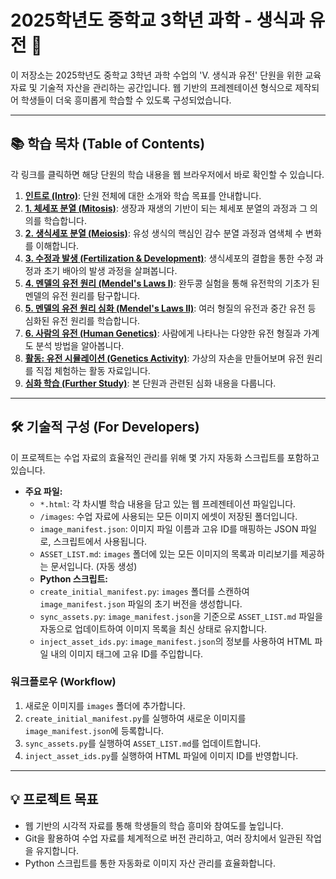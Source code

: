 # 2025학년도 중학교 3학년 과학 - 생식과 유전 🧬

이 저장소는 2025학년도 중학교 3학년 과학 수업의 'V. 생식과 유전' 단원을 위한 교육 자료 및 기술적 자산을 관리하는 공간입니다. 웹 기반의 프레젠테이션 형식으로 제작되어 학생들이 더욱 흥미롭게 학습할 수 있도록 구성되었습니다.

---

## 📚 학습 목차 (Table of Contents)

각 링크를 클릭하면 해당 단원의 학습 내용을 웹 브라우저에서 바로 확인할 수 있습니다.

1.  **[인트로 (Intro)](https://rjegjin.github.io/2025-mid3-reproduction-heredity/intro.html)**: 단원 전체에 대한 소개와 학습 목표를 안내합니다.
2.  **[1. 체세포 분열 (Mitosis)](https://rjegjin.github.io/2025-mid3-reproduction-heredity/mitosis.html)**: 생장과 재생의 기반이 되는 체세포 분열의 과정과 그 의의를 학습합니다.
3.  **[2. 생식세포 분열 (Meiosis)](https://rjegjin.github.io/2025-mid3-reproduction-heredity/meiosis.html)**: 유성 생식의 핵심인 감수 분열 과정과 염색체 수 변화를 이해합니다.
4.  **[3. 수정과 발생 (Fertilization & Development)](https://rjegjin.github.io/2025-mid3-reproduction-heredity/fert_egg.html)**: 생식세포의 결합을 통한 수정 과정과 초기 배아의 발생 과정을 살펴봅니다.
5.  **[4. 멘델의 유전 원리 (Mendel's Laws I)](https://rjegjin.github.io/2025-mid3-reproduction-heredity/mendel1.html)**: 완두콩 실험을 통해 유전학의 기초가 된 멘델의 유전 원리를 탐구합니다.
6.  **[5. 멘델의 유전 원리 심화 (Mendel's Laws II)](https://rjegjin.github.io/2025-mid3-reproduction-heredity/mendel2.html)**: 여러 형질의 유전과 중간 유전 등 심화된 유전 원리를 학습합니다.
7.  **[6. 사람의 유전 (Human Genetics)](https://rjegjin.github.io/2025-mid3-reproduction-heredity/human_genetics.html)**: 사람에게 나타나는 다양한 유전 형질과 가계도 분석 방법을 알아봅니다.
8.  **[활동: 유전 시뮬레이션 (Genetics Activity)](https://rjegjin.github.io/2025-mid3-reproduction-heredity/genetics_activity.html)**: 가상의 자손을 만들어보며 유전 원리를 직접 체험하는 활동 자료입니다.
9.  **[심화 학습 (Further Study)](https://rjegjin.github.io/2025-mid3-reproduction-heredity/hidden_further_study.html)**: 본 단원과 관련된 심화 내용을 다룹니다.

---

## 🛠️ 기술적 구성 (For Developers)

이 프로젝트는 수업 자료의 효율적인 관리를 위해 몇 가지 자동화 스크립트를 포함하고 있습니다.

* **주요 파일:**
    * `*.html`: 각 차시별 학습 내용을 담고 있는 웹 프레젠테이션 파일입니다.
    * `/images`: 수업 자료에 사용되는 모든 이미지 에셋이 저장된 폴더입니다.
    * `image_manifest.json`: 이미지 파일 이름과 고유 ID를 매핑하는 JSON 파일로, 스크립트에서 사용됩니다.
    * `ASSET_LIST.md`: `images` 폴더에 있는 모든 이미지의 목록과 미리보기를 제공하는 문서입니다. (자동 생성)
    * **Python 스크립트:**
    * `create_initial_manifest.py`: `images` 폴더를 스캔하여 `image_manifest.json` 파일의 초기 버전을 생성합니다.
    * `sync_assets.py`: `image_manifest.json`을 기준으로 `ASSET_LIST.md` 파일을 자동으로 업데이트하여 이미지 목록을 최신 상태로 유지합니다.
    * `inject_asset_ids.py`: `image_manifest.json`의 정보를 사용하여 HTML 파일 내의 이미지 태그에 고유 ID를 주입합니다.

### 워크플로우 (Workflow)

1.  새로운 이미지를 `images` 폴더에 추가합니다.
2.  `create_initial_manifest.py`를 실행하여 새로운 이미지를 `image_manifest.json`에 등록합니다.
3.  `sync_assets.py`를 실행하여 `ASSET_LIST.md`를 업데이트합니다.
4.  `inject_asset_ids.py`를 실행하여 HTML 파일에 이미지 ID를 반영합니다.

---

## 💡 프로젝트 목표

* 웹 기반의 시각적 자료를 통해 학생들의 학습 흥미와 참여도를 높입니다.
* Git을 활용하여 수업 자료를 체계적으로 버전 관리하고, 여러 장치에서 일관된 작업을 유지합니다.
* Python 스크립트를 통한 자동화로 이미지 자산 관리를 효율화합니다.
